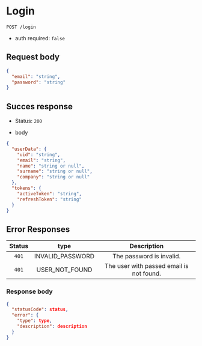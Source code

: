 # Login

```http
POST /login
```

- auth required: `false`

## Request body

```json
{
  "email": "string",
  "password": "string"
}
```

## Succes response

- Status: `200`

- body

```json
{
  "userData": {
    "uid": "string",
    "email": "string",
    "name": "string or null",
    "surname": "string or null",
    "company": "string or null"
  },
  "tokens": {
    "activeToken": "string",
    "refreshToken": "string"
  }
}
```

## Error Responses

| Status |       type       |               Description                |
| :----: | :--------------: | :--------------------------------------: |
| `401`  | INVALID_PASSWORD |         The password is invalid.         |
| `401`  |  USER_NOT_FOUND  | The user with passed email is not found. |

### Response body

```json
{
  "statusCode": status,
  "error": {
    "type": type,
    "description": description
  }
}
```
